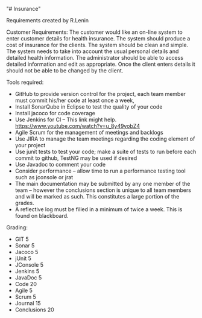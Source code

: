 "# Insurance" 

Requirements created by R.Lenin

Customer Requirements:
The customer would like an on-line system to enter customer details for health insurance. The system should produce a cost of insurance for the clients. The system should be clean and simple. The system needs to take into account the usual personal details and detailed health information. The administrator should be able to access detailed information and edit as appropriate. Once the client enters details it should not be able to be changed by the client.

Tools required:
- GitHub to provide version control for the project, each team member must commit his/her code at least once a week,
- Install SonarQube in Eclipse to test the quality of your code
- Install jacoco for code coverage
- Use Jenkins for CI – This link might help. https://www.youtube.com/watch?v=u_8y49yobZ4
- Agile Scrum for the management of meetings and backlogs
- Use JIRA to manage the team meetings regarding the coding element of your project
- Use junit tests to test your code; make a suite of tests to run before each commit to github, TestNG may be used if desired
- Use Javadoc to comment your code
- Consider performance – allow time to run a performance testing tool such as jconsole or jrat
- The main documentation may be submitted by any one member of the team – however the conclusions section is unique to all team members and will be marked as such. This constitutes a large portion of the grades.
- A reflective log must be filled in a minimum of twice a week. This is found on blackboard.

Grading:
- GIT 5
- Sonar 5
- Jacoco 5
- jUnit 5
- JConsole 5
- Jenkins 5
- JavaDoc 5
- Code 20
- Agile 5
- Scrum 5
- Journal 15
- Conclusions 20
